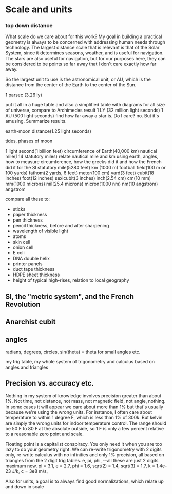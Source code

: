 
# Scale and units

### top down distance 

What scale do we care about for this work?  My goal in building a practical geometry is always to be concerned with addressing human needs through technology.  The largest distance scale that is relevant is that of the Solar System, since it determines seasons, weather, and is useful for navigation.  The stars are also useful for navigation, but for our purposes here, they can be considered to be points so far away that I don't care exactly how far away.  

So the largest unit to use is the astronomical unit, or AU, which is the distance from the center of the Earth to the center of the Sun.  

1 parsec (3.26 ly)


put it all in a huge table and also a simplified table with diagrams for all
size of universe, compare to Archimedes result
1 LY  (32 million light seconds)
1 AU (500 light seconds)
find how far away a star is.  Do I care? no.  But it's amusing.  Summarize results.

earth-moon distance(1.25 light seconds)

tides, phases of moon

1 light second(1 billion feet)
circumference of Earth(40,000 km)
nautical mile(1.14 statutory miles)
relate nautical mile and km using earth, angles, how to measure circumference, how the greeks did it and how the French did it for the SI
statutory mile(5280 feet)
km (1000 m)
football field(100 m or 100 yards)
fathom(2 yards, 6 feet)
meter(100 cm)
yard(3 feet)
cubit(18 inches)
foot(12 inches)
sexicubit(3 inches)
inch(2.54 cm)
cm(10 mm)
mm(1000 microns)
mil(25.4 microns)
micron(1000 nm)
nm(10 angstrom)
angstrom


compare all these to:

 - sticks
 - paper thickness
 - pen thickness
 - pencil thickness, before and after sharpening
 - wavelength of visible light
 - atoms
 - skin cell
 - onion cell
 - E coli
 - DNA double helix
 - printer panels
 - duct tape thickness
 - HDPE sheet thickness
 - height of typical high-rises, relation to local geography

## SI, the "metric system", and the French Revolution

## Anarchist cubit



## angles

radians, degrees, circles, sin(theta) = theta for small angles etc. 

my trig table, my whole system of trigonometry and calculus based on angles and triangles

## Precision vs. accuracy etc.

Nothing in my system of knowledge involves precision greater than about 1%.  Not time, not distance, not mass, not magnetic field, not angle, nothing.  In some cases it will appear we care about more than 1% but that's usually because we're using the wrong units.  For instance, I often care about temperature to within 1 degree F, which is less than 1% of 300k.  But kelvin are simply the wrong units for indoor temperature control.  The range should be 50 F to 80 F at the absolute outside, so 1 F is only a few percent relative to a reasonable zero point and scale.  

Floating point is a capitalist conspiracy.  You only need it when you are too lazy to do your geometry right.  We can re-write trigonometry with 2 digits only, re-write calculus with no infinities and only 1% precision, all based on triangles from the 2 digit trig tables.  e, pi, phi, --all these are just 2 digits maximum now.  pi = 3.1, e = 2.7, phi =  1.6, sqrt(2) = 1.4, sqrt(3) = 1.7, k = 1.4e-23 J/k, c = 3e8 m/s, 

Also for units, a goal is to always find good normalizations, which relate up and down in scale 

